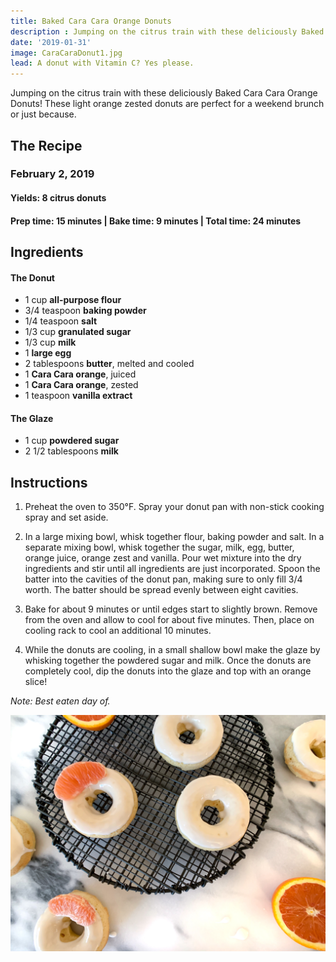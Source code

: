```yaml
---
title: Baked Cara Cara Orange Donuts
description : Jumping on the citrus train with these deliciously Baked Cara Cara Orange Donuts! These light orange zested donuts are perfect for a weekend brunch or just because. 
date: '2019-01-31'
image: CaraCaraDonut1.jpg
lead: A donut with Vitamin C? Yes please.
---
```

Jumping on the citrus train with these deliciously Baked Cara Cara Orange Donuts! These light orange zested donuts are perfect for a weekend brunch or just because. 

## The Recipe
### February 2, 2019

#### Yields: 8 citrus donuts

#### Prep time: 15 minutes | Bake time: 9 minutes | Total time: 24 minutes

## Ingredients

#### The Donut
- 1 cup **all-purpose flour**
- 3/4 teaspoon **baking powder**
- 1/4 teaspoon **salt**
- 1/3 cup **granulated sugar**
- 1/3 cup **milk**
- 1 **large egg**
- 2 tablespoons **butter**, melted and cooled
- 1 **Cara Cara orange**, juiced
- 1 **Cara Cara orange**, zested
- 1 teaspoon **vanilla extract**

#### The Glaze
- 1 cup **powdered sugar**
- 2 1/2 tablespoons **milk**

## Instructions
1. Preheat the oven to 350°F.  Spray your donut pan with non-stick cooking spray and set aside. 

2. In a large mixing bowl, whisk together flour, baking powder and salt. In a separate mixing bowl, whisk together the sugar, milk, egg, butter, orange juice, orange zest and vanilla. Pour wet mixture into the dry ingredients and stir until all ingredients are just incorporated. Spoon the batter into the cavities of the donut pan, making sure to only fill 3/4 worth.  The batter should be spread evenly between eight cavities. 

3. Bake for about 9 minutes or until edges start to slightly brown. Remove from the oven and allow to cool for about five minutes. Then, place on cooling rack to cool an additional 10 minutes. 

4. While the donuts are cooling, in a small shallow bowl make the glaze by whisking together the powdered sugar and milk. Once the donuts are completely cool, dip the donuts into the glaze and top with an orange slice! 

*Note: Best eaten day of.*

![](CaraCaraDonut2.jpg)

